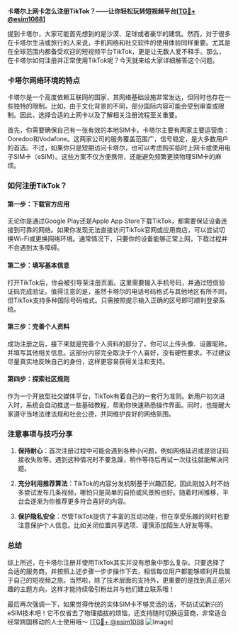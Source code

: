 **卡塔尔上网卡怎么注册TikTok？——让你轻松玩转短视频平台[[TG💪+ @esim1088](https://t.me/s/esim1088)]**

提到卡塔尔，大家可能首先想到的是沙漠、足球或者豪华的建筑。然而，对于很多在卡塔尔生活或旅行的人来说，手机网络和社交软件的使用体验同样重要。尤其是在全球范围内都备受欢迎的短视频平台TikTok，更是让无数人爱不释手。那么，在卡塔尔如何注册并正常使用TikTok呢？今天就来给大家详细解答这个问题。

### 卡塔尔网络环境的特点

卡塔尔是一个高度依赖互联网的国家，其网络基础设施非常发达，但同时也存在一些独特的限制。比如，由于文化背景的不同，部分国际内容可能会受到审查或限制。因此，选择合适的上网卡以及了解相关注册流程至关重要。

首先，你需要确保自己有一张有效的本地SIM卡。卡塔尔主要有两家主要运营商：Ooredoo和Vodafone。这两家公司的服务覆盖范围广，信号稳定，是大多数用户的首选。不过，如果你只是短期访问卡塔尔，也可以考虑购买临时上网卡或使用电子SIM卡（eSIM）。这些方案不仅方便携带，还能避免频繁更换物理SIM卡的麻烦。

### 如何注册TikTok？

#### 第一步：下载官方应用

无论你是通过Google Play还是Apple App Store下载TikTok，都需要保证设备连接到可靠的网络。如果你发现无法直接访问TikTok官网或应用商店，可以尝试切换Wi-Fi或更换网络环境。通常情况下，只要你的设备能够正常上网，下载过程并不会遇到太多障碍。

#### 第二步：填写基本信息

打开TikTok后，你会被引导至注册页面。这里需要输入手机号码，并通过短信验证码完成验证。值得注意的是，虽然卡塔尔的电话号码格式与其他地区有所不同，但TikTok支持多种国际号码格式。只需按照提示输入正确的区号即可顺利登录系统。

#### 第三步：完善个人资料

成功注册之后，接下来就是完善个人资料的部分了。你可以上传头像、设置昵称，并填写其他相关信息。这部分内容完全取决于个人喜好，没有硬性要求。不过建议尽量真实地反映自己的身份，这样更容易获得关注和支持。

#### 第四步：探索社区规则

作为一个开放型社交媒体平台，TikTok有着自己的一套行为准则。新用户初次进入时，系统会自动推送一些基础教程，帮助你快速熟悉操作界面。同时，也提醒大家遵守当地法律法规和社会公德，共同维护良好的网络氛围。

### 注意事项与技巧分享

1. **保持耐心**：首次注册过程中可能会遇到各种小问题，例如网络延迟或是验证码接收失败等。遇到这种情况时不要急躁，稍作等待后再试一次往往就能解决问题。
   
2. **充分利用推荐算法**：TikTok的内容分发机制基于兴趣匹配，因此刚加入时不妨多尝试发布几条视频，哪怕只是简单的自拍或风景照也好。随着时间推移，平台会逐渐为你推荐更多符合喜好的内容。

3. **保护隐私安全**：尽管TikTok提供了丰富的互动功能，但在享受乐趣的同时也要注意保护个人信息。比如关闭位置共享选项、谨慎添加陌生人好友等等。

### 总结

综上所述，在卡塔尔注册并使用TikTok其实并没有想象中那么复杂。只要选择了合适的服务商，并按照上述步骤一步步操作下去，相信每位用户都能够顺利开启属于自己的短视频之旅。当然啦，除了技术层面的支持外，更重要的是找到真正感兴趣的主题方向，这样才能持续吸引粉丝并与他们建立联系哦！

最后再次强调一下，如果觉得传统的实体SIM卡不够灵活的话，不妨试试新兴的eSIM技术吧！它不仅省去了物理插拔的烦恼，还支持随时切换运营商，非常适合经常跨国移动的人士使用哦～ [[TG💪+ @esim1088](https://t.me/s/esim1088) ![Image](https://i.postimg.cc/4NQfJmqS/Snipaste-2025-05-13-00-14-12.png)]